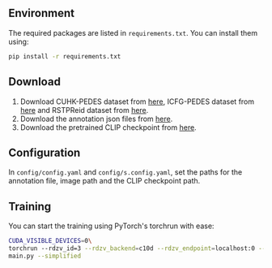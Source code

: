 
## Environment

The required packages are listed in `requirements.txt`. You can install them using:

```sh
pip install -r requirements.txt
```

## Download
1. Download CUHK-PEDES dataset from [here](https://github.com/ShuangLI59/Person-Search-with-Natural-Language-Description), ICFG-PEDES dataset from [here](https://github.com/zifyloo/SSAN) and RSTPReid dataset from [here](https://github.com/NjtechCVLab/RSTPReid-Dataset).
2. Download the annotation json files from [here](https://drive.google.com/file/d/1C5bgGCABtuzZMaa2n4Sc0qclUvZ-mqG9/view?usp=drive_link).
3. Download the pretrained CLIP checkpoint from [here](https://openaipublic.azureedge.net/clip/models/5806e77cd80f8b59890b7e101eabd078d9fb84e6937f9e85e4ecb61988df416f/ViT-B-16.pt).

## Configuration
In `config/config.yaml` and `config/s.config.yaml`, set the paths for the annotation file, image path and the CLIP checkpoint path.


## Training

You can start the training using PyTorch's torchrun with ease:

```sh
CUDA_VISIBLE_DEVICES=0\
torchrun --rdzv_id=3 --rdzv_backend=c10d --rdzv_endpoint=localhost:0 --nnodes=1 --nproc_per_node=4 \
main.py --simplified
```
